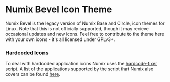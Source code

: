Numix Bevel Icon Theme
==============
Numix Bevel is the legacy version of Numix Base and Circle, icon themes for Linux. Note that this is not officially supported, though it may recieve occasional updates and new icons. Feel free to contribute to the theme here with your own icons - it's all licensed under GPLv3+. 

### Hardcoded Icons
To deal with hardcoded application icons Numix uses the [hardcode-fixer](https://github.com/Foggalong/hardcode-fixer) script. A list of the applications supported by the script that Numix also covers can be found [here](https://github.com/Foggalong/hardcode-fixer/blob/master/data/themes/numix.md).
